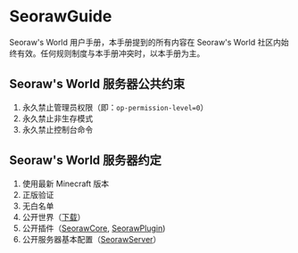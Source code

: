 # SeorawGuide
Seoraw's World 用户手册，本手册提到的所有内容在 Seoraw's World 社区内始终有效。任何规则制度与本手册冲突时，以本手册为主。

## Seoraw's World 服务器公共约束
1. 永久禁止管理员权限（即：`op-permission-level=0`）
2. 永久禁止非生存模式
3. 永久禁止控制台命令

## Seoraw's World 服务器约定
1. 使用最新 Minecraft 版本
2. 正版验证
3. 无白名单
4. 公开世界（[下载](https://github.com/SeorawWorld/SeorawGuide/blob/main/world_download.md)）
5. 公开插件（[SeorawCore](https://github.com/SeorawWorld/SeorawCore), [SeorawPlugin](https://github.com/SeorawWorld/SeorawPlugin))
6. 公开服务器基本配置（[SeorawServer](https://github.com/SeorawWorld/SeorawServer)）

